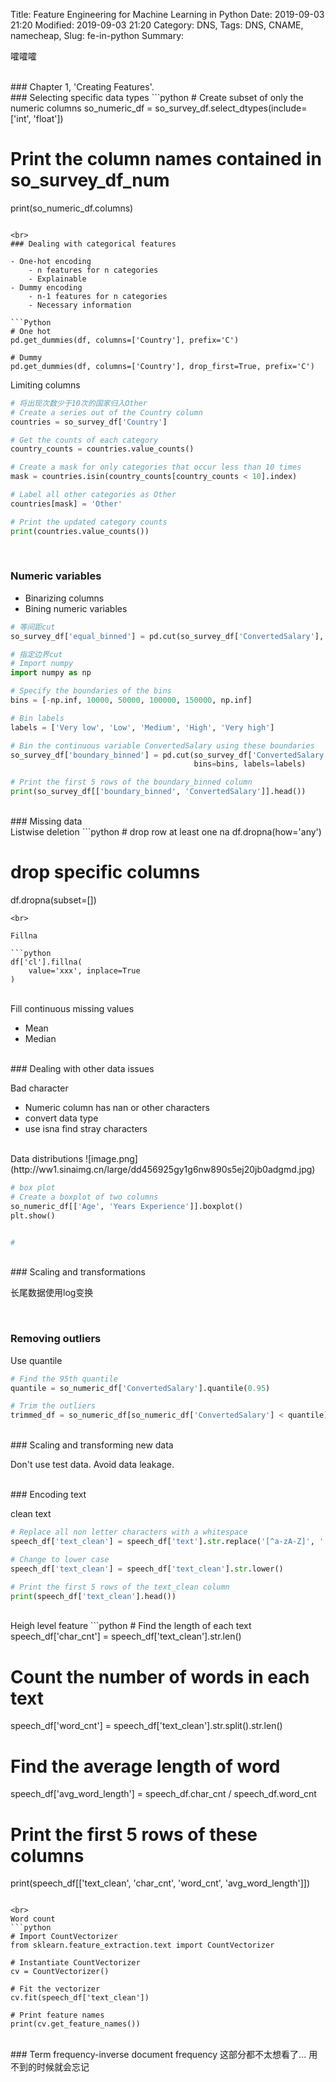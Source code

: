 Title: Feature Engineering for Machine Learning in Python
Date: 2019-09-03 21:20
Modified: 2019-09-03 21:20
Category: DNS,
Tags: DNS, CNAME, namecheap, 
Slug: fe-in-python
Summary: 

嚯嚯嚯

<br>
### Chapter 1, 'Creating Features'.
<br>
### Selecting specific data types
```python
# Create subset of only the numeric columns
so_numeric_df = so_survey_df.select_dtypes(include=['int', 'float'])

# Print the column names contained in so_survey_df_num
print(so_numeric_df.columns)
```

<br>
### Dealing with categorical features

- One-hot encoding
    - n features for n categories
    - Explainable
- Dummy encoding
    - n-1 features for n categories
    - Necessary information

```Python
# One hot
pd.get_dummies(df, columns=['Country'], prefix='C')

# Dummy
pd.get_dummies(df, columns=['Country'], drop_first=True, prefix='C')
```

Limiting columns
```Python
# 将出现次数少于10次的国家归入Other
# Create a series out of the Country column
countries = so_survey_df['Country']

# Get the counts of each category
country_counts = countries.value_counts()

# Create a mask for only categories that occur less than 10 times
mask = countries.isin(country_counts[country_counts < 10].index)

# Label all other categories as Other
countries[mask] = 'Other'

# Print the updated category counts
print(countries.value_counts())
```

<br>

### Numeric variables

- Binarizing columns
- Bining numeric variables

```Python
# 等间距cut
so_survey_df['equal_binned'] = pd.cut(so_survey_df['ConvertedSalary'], 5)

# 指定边界cut
# Import numpy
import numpy as np

# Specify the boundaries of the bins
bins = [-np.inf, 10000, 50000, 100000, 150000, np.inf]

# Bin labels
labels = ['Very low', 'Low', 'Medium', 'High', 'Very high']

# Bin the continuous variable ConvertedSalary using these boundaries
so_survey_df['boundary_binned'] = pd.cut(so_survey_df['ConvertedSalary'], 
                                         bins=bins, labels=labels)

# Print the first 5 rows of the boundary_binned column
print(so_survey_df[['boundary_binned', 'ConvertedSalary']].head())
```

<br>
### Missing data

<br>
Listwise deletion
```python
# drop row at least one na
df.dropna(how='any')

# drop specific columns
df.dropna(subset=[])
```
<br>

Fillna

```python
df['cl'].fillna(
    value='xxx', inplace=True
)
```

<br>
Fill continuous missing values

- Mean
- Median

<br>
### Dealing with other data issues

Bad character
- Numeric column has nan or other characters
- convert data type
- use isna find stray characters

<br>
Data distributions
![image.png](http://ww1.sinaimg.cn/large/dd456925gy1g6nw890s5ej20jb0adgmd.jpg)

```python
# box plot
# Create a boxplot of two columns
so_numeric_df[['Age', 'Years Experience']].boxplot()
plt.show()


#
```


<br>
### Scaling and transformations

长尾数据使用log变换

<br>

### Removing outliers

Use quantile
```python
# Find the 95th quantile
quantile = so_numeric_df['ConvertedSalary'].quantile(0.95)

# Trim the outliers
trimmed_df = so_numeric_df[so_numeric_df['ConvertedSalary'] < quantile]

```


<br>
### Scaling and transforming new data

Don't use test data. Avoid data leakage.


<br>
### Encoding text


clean text
```python
# Replace all non letter characters with a whitespace
speech_df['text_clean'] = speech_df['text'].str.replace('[^a-zA-Z]', ' ')

# Change to lower case
speech_df['text_clean'] = speech_df['text_clean'].str.lower()

# Print the first 5 rows of the text_clean column
print(speech_df['text_clean'].head())
```
<br>
Heigh level feature
```python
# Find the length of each text
speech_df['char_cnt'] = speech_df['text_clean'].str.len()

# Count the number of words in each text
speech_df['word_cnt'] = speech_df['text_clean'].str.split().str.len()

# Find the average length of word
speech_df['avg_word_length'] = speech_df.char_cnt / speech_df.word_cnt

# Print the first 5 rows of these columns
print(speech_df[['text_clean', 'char_cnt', 'word_cnt', 'avg_word_length']])
```

<br>
Word count
```python
# Import CountVectorizer
from sklearn.feature_extraction.text import CountVectorizer

# Instantiate CountVectorizer
cv = CountVectorizer()

# Fit the vectorizer
cv.fit(speech_df['text_clean'])

# Print feature names
print(cv.get_feature_names())
```

<br>
### Term frequency-inverse document frequency
这部分都不太想看了... 用不到的时候就会忘记 